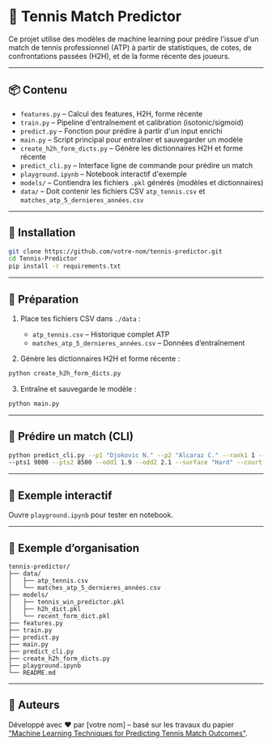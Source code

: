 # 🎾 Tennis Match Predictor

Ce projet utilise des modèles de machine learning pour prédire l'issue d'un match de tennis professionnel (ATP) à partir de statistiques, de cotes, de confrontations passées (H2H), et de la forme récente des joueurs.

---

## 📦 Contenu

- `features.py` – Calcul des features, H2H, forme récente
- `train.py` – Pipeline d'entraînement et calibration (isotonic/sigmoid)
- `predict.py` – Fonction pour prédire à partir d'un input enrichi
- `main.py` – Script principal pour entraîner et sauvegarder un modèle
- `create_h2h_form_dicts.py` – Génère les dictionnaires H2H et forme récente
- `predict_cli.py` – Interface ligne de commande pour prédire un match
- `playground.ipynb` – Notebook interactif d'exemple
- `models/` – Contiendra les fichiers `.pkl` générés (modèles et dictionnaires)
- `data/` – Doit contenir les fichiers CSV `atp_tennis.csv` et `matches_atp_5_dernieres_années.csv`

---

## 🚀 Installation

```bash
git clone https://github.com/votre-nom/tennis-predictor.git
cd Tennis-Predictor
pip install -r requirements.txt
```

---

## 🔧 Préparation

1. Place tes fichiers CSV dans `./data` :
   - `atp_tennis.csv` – Historique complet ATP
   - `matches_atp_5_dernieres_années.csv` – Données d’entraînement

2. Génère les dictionnaires H2H et forme récente :
```bash
python create_h2h_form_dicts.py
```

3. Entraîne et sauvegarde le modèle :
```bash
python main.py
```

---

## 🧠 Prédire un match (CLI)

```bash
python predict_cli.py --p1 "Djokovic N." --p2 "Alcaraz C." --rank1 1 --rank2 2 \
--pts1 9000 --pts2 8500 --odd1 1.9 --odd2 2.1 --surface "Hard" --court "Outdoor"
```

---

## 🧪 Exemple interactif

Ouvre `playground.ipynb` pour tester en notebook.

---

## 📁 Exemple d’organisation

```
tennis-predictor/
├── data/
│   ├── atp_tennis.csv
│   └── matches_atp_5_dernieres_années.csv
├── models/
│   ├── tennis_win_predictor.pkl
│   ├── h2h_dict.pkl
│   └── recent_form_dict.pkl
├── features.py
├── train.py
├── predict.py
├── main.py
├── predict_cli.py
├── create_h2h_form_dicts.py
├── playground.ipynb
└── README.md
```

---

## 📌 Auteurs

Développé avec ❤️ par [votre nom] – basé sur les travaux du papier ["Machine Learning Techniques for Predicting Tennis Match Outcomes"](https://arxiv.org/pdf/1701.08055).